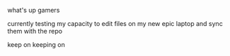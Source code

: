 what's up gamers

currently testing my capacity to edit files on my new epic laptop and sync them with the repo

keep on keeping on